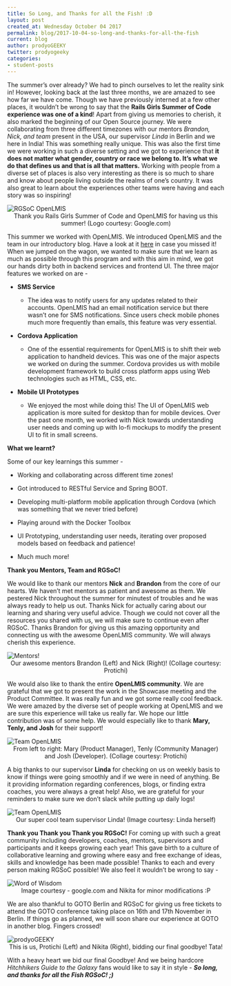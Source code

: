 ```yaml
---
title: So Long, and Thanks for all the Fish! :D
layout: post
created_at: Wednesday October 04 2017
permalink: blog/2017-10-04-so-long-and-thanks-for-all-the-fish
current: blog
author: prodyoGEEKY
twitter: prodyogeeky
categories:
- student-posts
---
```



The summer’s over already? We had to pinch ourselves to let the reality sink in! However, looking back at the last three months, we are amazed to see how far we have come. Though we have previously interned at a few other places, it wouldn’t be wrong to say that the **Rails Girls Summer of Code experience was one of a kind**! Apart from giving us memories to cherish, it also marked the beginning of our Open Source journey. We were collaborating from three different timezones with our mentors *Brandon, Nick, and team* present in the USA, our supervisor *Linda* in Berlin and we here in India! This was something really unique. This was also the first time we were working in such a diverse setting and we got to experience that **it does not matter what gender, country or race we belong to. It’s what we do that defines us and that is all that matters.** Working with people from a diverse set of places is also very interesting as there is so much to share and know about people living outside the realms of one’s country. It was also great to learn about the experiences other teams were having and each story was so inspiring!


<img src="/img/blog/2017/prodyogeeky_image_0.png" alt="RGSoC OpenLMIS"/>
<div align="center" class="image-credits">Thank you Rails Girls Summer of Code and OpenLMIS for having us this summer! (Logo courtesy: Google.com)</div>


This summer we worked with OpenLMIS. We introduced OpenLMIS and the team in our introductory blog. Have a look at it [here](https://railsgirlssummerofcode.org/blog/2017-08-07-two-geeks-and-a-summer-of-code) in case you missed it! When we jumped on the wagon, we wanted to make sure that we learn as much as possible through this program and with this aim in mind, we got our hands dirty both in backend services and frontend UI. The three major features we worked on are - 

* **SMS Service** 

    * The idea was to notify users for any updates related to their accounts. OpenLMIS had an email notification service but there wasn’t one for SMS notifications. Since users check mobile phones much more frequently than emails, this feature was very essential.

* **Cordova Application**

    * One of the essential requirements for OpenLMIS is to shift their web application to handheld devices. This was one of the major aspects we worked on during the summer. Cordova provides us with mobile development framework to build cross platform apps using Web technologies such as HTML, CSS, etc.

* **Mobile UI Prototypes**

    * We enjoyed the most while doing this! The UI of OpenLMIS web application is more suited for desktop than for mobile devices. Over the past one month, we worked with Nick towards understanding user needs and coming up with lo-fi mockups to modify the present UI to fit in small screens. 

**What we learnt?**

Some of our key learnings this summer - 

* Working and collaborating across different time zones!

* Got introduced to RESTful Service and Spring BOOT.

* Developing multi-platform mobile application through Cordova (which was something that we never tried before)

* Playing around with the Docker Toolbox

* UI Prototyping, understanding user needs, iterating over proposed models based on feedback and patience!

* Much much more!

**Thank you Mentors, Team and RGSoC!**

We would like to thank our mentors **Nick** and **Brandon** from the core of our hearts. We haven’t met mentors as patient and awesome as them. We pestered Nick throughout the summer for minutest of troubles and he was always ready to help us out. Thanks Nick for actually caring about our learning and sharing very useful advice. Though we could not cover all the resources you shared with us, we will make sure to continue even after RGSoC. Thanks Brandon for giving us this amazing opportunity and connecting us with the awesome OpenLMIS community. We will always cherish this experience. 

<img src="/img/blog/2017/prodyogeeky_image_1.png" alt="Mentors!"/>
<div align="center" class="image-credits">Our awesome mentors Brandon (Left) and Nick (Right)! (Collage courtesy: Protichi)</div>

We would also like to thank the entire **OpenLMIS community**. We are grateful that we got to present the work in the Showcase meeting and the Product Committee. It was really fun and we got some really cool feedback. We were amazed by the diverse set of people working at OpenLMIS and we are sure this experience will take us really far. We hope our little contribution was of some help. We would especially like to thank **Mary, Tenly, and Josh** for their support! 

<img src="/img/blog/2017/prodyogeeky_image_2.png" alt="Team OpenLMIS"/>
<div align="center" class="image-credits">From left to right: Mary (Product Manager), Tenly (Community Manager) and Josh (Developer). (Collage courtesy: Protichi)</div>
 

A big thanks to our supervisor **Linda** for checking on us on weekly basis to know if things were going smoothly and if we were in need of anything. Be it providing information regarding conferences, blogs, or finding extra coaches, you were always a great help! Also, we are grateful for your reminders to make sure we don’t slack while putting up daily logs!

<img src="/img/blog/2017/prodyogeeky_image_3.png" alt="Team OpenLMIS"/>
<div align="center" class="image-credits">Our super cool team supervisor Linda! (Image courtesy: Linda herself)</div>


**Thank you Thank you Thank you RGSoC!** For coming up with such a great community including developers, coaches, mentors, supervisors and participants and it keeps growing each year! This gave birth to a culture of collaborative learning and growing where easy and free exchange of ideas, skills and knowledge has been made possible! Thanks to each and every person making RGSoC possible! We also feel it wouldn’t be wrong to say - 

<img src="/img/blog/2017/prodyogeeky_image_4.jpg" alt="Word of Wisdom"/>
<div align="center" class="image-credits">Image courtesy - google.com and Nikita for minor modifications :P</div>


We are also thankful to GOTO Berlin and RGSoC for giving us free tickets to attend the GOTO conference taking place on 16th and 17th November in Berlin. If things go as planned, we will soon share our experience at GOTO in another blog. Fingers crossed!

<img src="/img/blog/2017/prodyogeeky_image_5.jpg" alt="prodyoGEEKY"/>
<div align="center" class="image-credits">This is us, Protichi (Left) and Nikita (Right), bidding our final goodbye! Tata!</div>


With a heavy heart we bid our final Goodbye! And we being hardcore *Hitchhikers Guide to the Galaxy* fans would like to say it in style - **_So long, and thanks for all the Fish RGSoC! ;)_**

